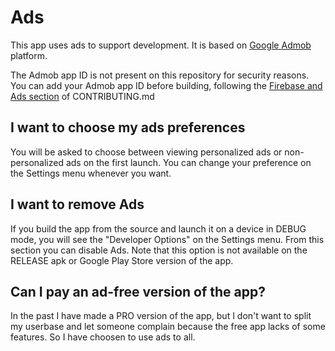 # Ads
This app uses ads to support development. It is based on [Google Admob](https://apps.admob.com/) platform.

The Admob app ID is not present on this repository for security reasons.
You can add your Admob app ID before building, following the [Firebase and Ads section](CONTRIBUTING.md#adding-the-required-files-for-firebase-and-ads) of CONTRIBUTING.md

## I want to choose my ads preferences
You will be asked to choose between viewing personalized ads or non-personalized ads on the first launch.
You can change your preference on the Settings menu whenever you want.

## I want to remove Ads
If you build the app from the source and launch it on a device in DEBUG mode, you will see the "Developer Options" on the Settings menu.
From this section you can disable Ads.
Note that this option is not available on the RELEASE apk or Google Play Store version of the app.

## Can I pay an ad-free version of the app?
In the past I have made a PRO version of the app, but I don't want to split my userbase and let someone complain because the free app lacks of some features.
So I have choosen to use ads to all.
